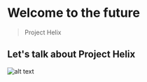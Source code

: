 # Welcome to the future
> Project Helix

## Let's talk about Project Helix
![alt text](https://marvel.adobe.com:8033/image_assets/slate/dedec140-c29b-4464-9ce0-5eef040b96cdimages/1754922f-d29a-4177-930d-2fe12068db19.jpg?asset_id=84cec48d-9c9b-41d7-a562-c1cef658662a&img_etag=869679df17c71c50b4ef43e8ccd83345&size=1000)
